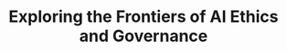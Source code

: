 ---
title: "Exploring the Frontiers of AI Ethics and Governance"
meta_title: ""
description: "this is meta description for AI ethics"
excerpt: This article delves into the challenges and opportunities in AI ethics and governance, exploring frameworks for responsible AI development and deployment.
data: 2024-03-01T05:00:00Z # Replace with actual end date
topics: [AI, Ethics, Governance, Machine Learning, Policy, Technology]
draft: false
---